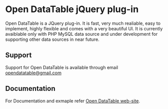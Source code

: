 # Open DataTable jQuery plug-in 

Open DataTable is a JQuery plug-in. It is fast, very much realiable, easy to implement, highly flexible and comes with a very beautiful UI.
It is currently avaiblable only with PHP MySQL data source and under development for supporting other data sources in near future.

## Support

Support for Open DataTable is available through email opendatatable@gmail.com

## Documentation
For Documentation and exmaple refer 
[Open DataTable web-site](//http://opendatatable.com).

